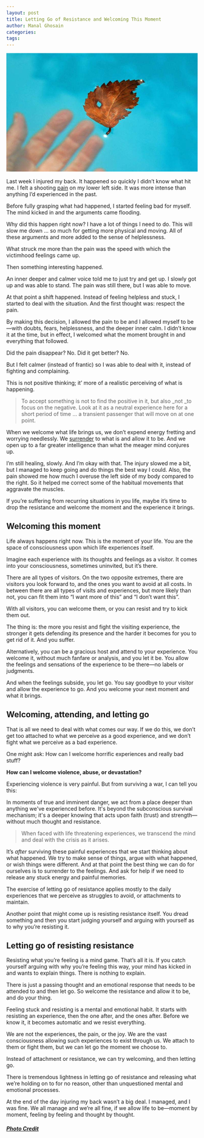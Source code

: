 ```yaml
---
layout: post
title: Letting Go of Resistance and Welcoming This Moment
author: Manal Ghosain
categories:
tags:
---
```


![Letting go](/images/letting-go.jpg)

Last week I injured my back. It happened so quickly I didn’t know what hit me. I felt a shooting [pain](/cope-with-pain/) on my lower left side. It was more intense than anything I’d experienced in the past. 

Before fully grasping what had happened, I started feeling bad for myself. The mind kicked in and the arguments came flooding.

Why did this happen right now? I have a lot of things I need to do. This will slow me down … so much for getting more physical and moving. All of these arguments and more added to the sense of helplessness.

What struck me more than the pain was the speed with which the victimhood feelings came up.

Then something interesting happened.

An inner deeper and calmer voice told me to just try and get up. I slowly got up and was able to stand. The pain was still there, but I was able to move.

At that point a shift happened. Instead of feeling helpless and stuck, I started to deal with the situation. And the first thought was: respect the pain.

By making this decision, I allowed the pain to be and I allowed myself to be—with doubts, fears, helplessness, and the deeper inner calm. I didn’t know it at the time, but in effect, I welcomed what the moment brought in and everything that followed.

Did the pain disappear? No. Did it get better? No.

But I felt calmer (instead of frantic) so I was able to deal with it, instead of fighting and complaining.

This is not positive thinking; it’ more of a realistic perceiving of what is happening.

> To accept something is not to find the positive in it, but also _not _to focus on the negative. Look at it as a neutral experience here for a short period of time … a transient passenger that will move on at one point.

When we welcome what life brings us, we don’t expend energy fretting and worrying needlessly. We [surrender](/i-surrender/) to what is and allow it to be. And we open up to a far greater intelligence than what the meager mind conjures up. 

I’m still healing, slowly. And I’m okay with that. The injury slowed me a bit, but I managed to keep going and do things the best way I could. Also, the pain showed me how much I overuse the left side of my body compared to the right. So it helped me correct some of the habitual movements that aggravate the muscles. 

If you’re suffering from recurring situations in you life, maybe it’s time to drop the resistance and welcome the moment and the experience it brings. 

## Welcoming this moment

Life always happens right now. This is the moment of your life. You are the space of consciousness upon which life experiences itself.

Imagine each experience with its thoughts and feelings as a visitor. It comes into your consciousness, sometimes uninvited, but it’s there.

There are all types of visitors. On the two opposite extremes, there are visitors you look forward to, and the ones you want to avoid at all costs. In between there are all types of visits and experiences, but more likely than not, you can fit them into “I want more of this” and “I don’t want this”.

With all visitors, you can welcome them, or you can resist and try to kick them out.

The thing is: the more you resist and fight the visiting experience, the stronger it gets defending its presence and the harder it becomes for you to get rid of it. And you suffer.

Alternatively, you can be a gracious host and attend to your experience. You welcome it, without much fanfare or analysis, and you let it be. You allow the feelings and sensations of the experience to be there—no labels or judgments.

And when the feelings subside, you let go. You say goodbye to your visitor and allow the experience to go. And you welcome your next moment and what it brings.

## Welcoming, attending, and letting go

That is all we need to deal with what comes our way. If we do this, we don’t get too attached to what we perceive as a good experience, and we don’t fight what we perceive as a bad experience. 

One might ask: How can I welcome horrific experiences and really bad stuff? 

**How can I welcome violence, abuse, or devastation?** 

Experiencing violence is very painful. But from surviving a war, I can tell you this: 

In moments of true and imminent danger, we act from a place deeper than anything we've experienced before. It's beyond the subconscious survival mechanism; it's a deeper knowing that acts upon faith (trust) and strength—without much thought and resistance. 

> When faced with life threatening experiences, we transcend the mind and deal with the crisis as it arises.

It’s _after_ surviving these painful experiences that we start thinking about what happened. We try to make sense of things, argue with what happened, or wish things were different. And at that point the best thing we can do for ourselves is to surrender to the feelings. And ask for help if we need to release any stuck energy and painful memories. 

The exercise of letting go of resistance applies mostly to the daily experiences that we perceive as struggles to avoid, or attachments to maintain. 

Another point that might come up is resisting resistance itself. You dread something and then you start judging yourself and arguing with yourself as to why you’re resisting it. 

## Letting go of resisting resistance

Resisting what you’re feeling is a mind game. That’s all it is. If you catch yourself arguing with why you’re feeling this way, your mind has kicked in and wants to explain things. There is nothing to explain.

There is just a passing thought and an emotional response that needs to be attended to and then let go. So welcome the resistance and allow it to be, and do your thing.

Feeling stuck and resisting is a mental and emotional habit. It starts with resisting an experience, then the one after, and the ones after. Before we know it, it becomes automatic and we resist everything.

We are not the experiences, the pain, or the joy. We are the vast consciousness allowing such experiences to exist through us. We attach to them or fight them, but we can let go the moment we choose to.

Instead of attachment or resistance, we can try welcoming, and then letting go.

There is tremendous lightness in letting go of resistance and releasing what we’re holding on to for no reason, other than unquestioned mental and emotional processes.

At the end of the day injuring my back wasn’t a big deal. I managed, and I was fine. We all manage and we’re all fine, if we allow life to be—moment by moment, feeling by feeling and thought by thought.

##### [Photo Credit](http://www.flickr.com/photos/gayle_n/1315415888/)